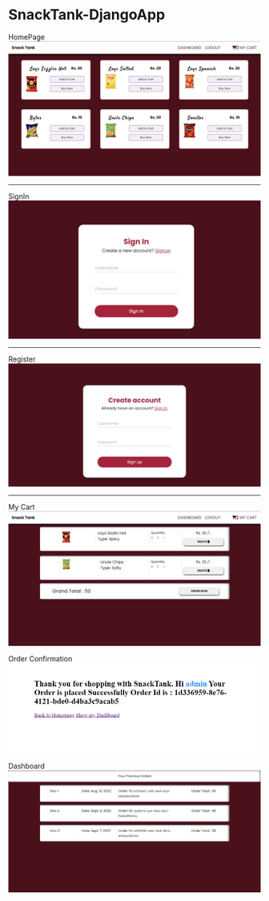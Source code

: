 # SnackTank-DjangoApp


HomePage
![Homepage](/screenshots/homepage.png "Home Page")
<hr>

SignIn
![SignIn](/screenshots/signin.png "Login")
<hr>

Register
![Register](/screenshots/register.png "Register")
<hr>

My Cart
![My cart](/screenshots/mycart.png "Cart")

Order Confirmation<br>
![Order](/screenshots/order-confirmed.png "order")

Dashboard<br>
![Order](/screenshots/dashboard.png "dashboard")
